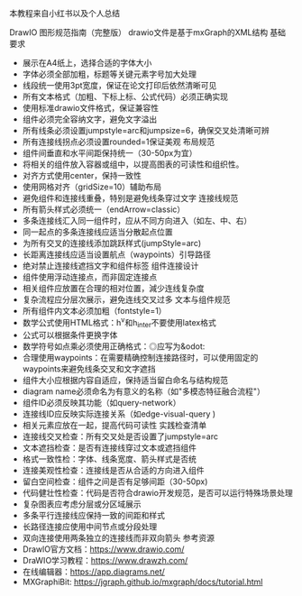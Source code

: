 本教程来自小红书以及个人总结

DrawIO 图形规范指南（完整版）
drawio文件是基于mxGraph的XML结构
基础要求
*  展示在A4纸上，选择合适的字体大小
*  字体必须全部加粗，标题等关键元素字号加大处理
*  线段统一使用3pt宽度，保证在论文打印后依然清晰可见
*  所有文本格式（加粗、下标上标、公式代码）必须正确实现
*  使用标准drawio文件格式，保证兼容性
*  组件必须完全容纳文字，避免文字溢出
*  所有线条必须设置jumpstyle=arc和jumpsize=6，确保交叉处清晰可辨
*  所有连接线拐点必须设置rounded=1保证美观
布局规范
*  组件间垂直和水平间距保持统一（30-50px为宜）
*  将相关的组件放入容器或组中，以提高图表的可读性和组织性。
*  对齐方式使用center，保持一致性
*  使用网格对齐（gridSize=10）辅助布局
*  避免组件和连接线重叠，特别是避免线条穿过文字
连接线规范
*   所有箭头样式必须统一（endArrow=classic）
*  多条连接线汇入同一组件时，应从不同方向进入（如左、中、右）
*  同一起点的多条连接线应适当分散起点位置
*  为所有交叉的连接线添加跳跃样式(jumpStyle=arc)
*  长距离连接线应适当设置航点（waypoints）引导路径
*  绝对禁止连接线遮挡文字和组件标签
组件连接设计
*  组件使用浮动连接点，而非固定连接点
*  相关组件应放置在合理的相对位置，減少连线复杂度
*  复杂流程应分层次展示，避免连线交叉过多
文本与组件规范
*   所有组件内文本必须加粗（fontstyle=1）
*  数学公式使用HTML格式：h<sup>v</sup>和h<sub>inter</sub>不要使用latex格式
*  公式可以根据条件更换字体
*  数学符号如点乘必须使用正确格式：◎应写为&odot:
*  合理使用waypoints：在需要精确控制连接路径时，可以使用固定的waypoints来避免线条交叉和文字遮挡
*  组件大小应根据内容自适应，保持适当留白命名与结构规范
*   diagram name必须命名为有意义的名称（如"多模态特征融合流程"）
*  组件ID必须反映其功能（如query-network）
*  连接线ID应反映实际连接关系（如edge-visual-query )
*  相关元素应放在一起，提高代码可读性
实践检查清单
*  连接线交叉检查：所有交叉处是否设置了jumpstyle=arc
*  文本遮挡检查：是否有连接线穿过文本或遮挡组件
*  格式一致性检：字体、线条宽度、箭头样式是否统
*  连接美观性检查：连接线是否从合适的方向进入组件
*  留白空间检查：组件之间是否有足够间距（30-50px)
*  代码健壮性检查：代码是否符合drawio开发规范，是否可以运行特殊场景处理
*   复杂图表应考虑分层或分区域展示
*  多条平行连接线应保持一致的间距和样式
*  长路径连接应使用中间节点或分段处理
*  双向连接使用两条独立的连接线而非双向箭头
参考资源
*   DrawlO官方文档：https://www.drawio.com/
*  DraWIO学习教程：https://www.drawzh.com/
*  在线编辑器：https://app.diagrams.net/
*   MXGraphiBit: https://jgraph.github.io/mxgraph/docs/tutorial.html

